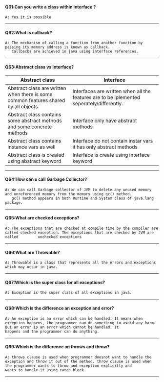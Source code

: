 
#### Q61:Can you write a class within interface ?
    A: Yes it is possible
---

#### Q62:What is callback?
    A: The mechanism of calling a function from another function by passing its memory address is known as callback.
       Callbacks are achieved in java using interface references.
---

#### Q63:Abstract class vs Interface?

| Abstract class  | Interface  |
| ------------- | ------------- |
| Abstract class are written when there is some common features shared by all objects  | Interfaces are written when all the features are to be iplemented seperately/differently.  |
| Abstract class contains some abstract methods and some concrete methods  | Interface only have abstract methods  |
| Abstract class contains instance vars as well | Interface do not contain instar vars it has only abstract methods |
| Abstract class is created using abstract keyword | Interface is create using interface keyword |
---

#### Q64:How can u call Garbage Collector?
    A: We can call Garbage collector of JVM to delete any unused memory and unreferenced memory from the memory using gc() method.
       gc() method appears in both Runtime and System class of java.lang package.
---

#### Q65:What are checked exceptions?
    A: The exceptions that are checked at compile time by the compiler are called checked exception. The exceptions that are checked by JVM are called         unchecked exceptions
---

#### Q66:What are Throwable?
    A: Throwable is a class that represents all the errors and exceptions which may occur in java.
---

#### Q67:Which is the super class for all exceptions?
    A: Exception is the super class of all exceptions in java.
---

#### Q68:Which is the difference an exception and error?
    A: An exception is an error which can be handled. It means when exception happens, the programmer can do something to avoid any harm. But an error is an error which cannot be handled. It            happens and the programmer can do anything.
---

#### Q69:Which is the difference an throws  and throw?
    A: throws clause is used when programmer doesnot want to handle the exception and throw it out of the method. throw clause is used when the programmer wants to throw and exception explicitly and        wants to handle it using catch block
---
 
